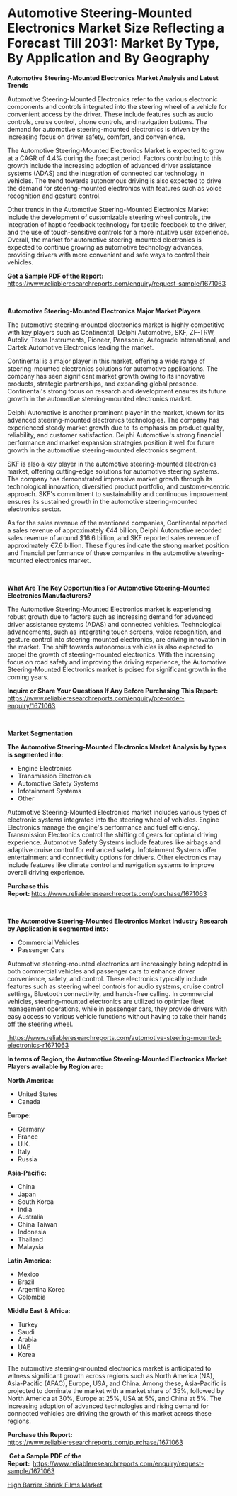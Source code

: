 <p><h1>Automotive Steering-Mounted Electronics Market Size Reflecting a Forecast Till 2031: Market By Type, By Application and By Geography</h1></p><p><strong>Automotive Steering-Mounted Electronics Market Analysis and Latest Trends</strong></p>
<p><p>Automotive Steering-Mounted Electronics refer to the various electronic components and controls integrated into the steering wheel of a vehicle for convenient access by the driver. These include features such as audio controls, cruise control, phone controls, and navigation buttons. The demand for automotive steering-mounted electronics is driven by the increasing focus on driver safety, comfort, and convenience.</p><p>The Automotive Steering-Mounted Electronics Market is expected to grow at a CAGR of 4.4% during the forecast period. Factors contributing to this growth include the increasing adoption of advanced driver assistance systems (ADAS) and the integration of connected car technology in vehicles. The trend towards autonomous driving is also expected to drive the demand for steering-mounted electronics with features such as voice recognition and gesture control.</p><p>Other trends in the Automotive Steering-Mounted Electronics Market include the development of customizable steering wheel controls, the integration of haptic feedback technology for tactile feedback to the driver, and the use of touch-sensitive controls for a more intuitive user experience. Overall, the market for automotive steering-mounted electronics is expected to continue growing as automotive technology advances, providing drivers with more convenient and safe ways to control their vehicles.</p></p>
<p><strong>Get a Sample PDF of the Report:&nbsp;</strong> <a href="https://www.reliableresearchreports.com/enquiry/request-sample/1671063">https://www.reliableresearchreports.com/enquiry/request-sample/1671063</a></p>
<p>&nbsp;</p>
<p><strong>Automotive Steering-Mounted Electronics Major Market Players</strong></p>
<p><p>The automotive steering-mounted electronics market is highly competitive with key players such as Continental, Delphi Automotive, SKF, ZF-TRW, Autoliv, Texas Instruments, Pioneer, Panasonic, Autograde International, and Cartek Automotive Electronics leading the market.</p><p>Continental is a major player in this market, offering a wide range of steering-mounted electronics solutions for automotive applications. The company has seen significant market growth owing to its innovative products, strategic partnerships, and expanding global presence. Continental's strong focus on research and development ensures its future growth in the automotive steering-mounted electronics market.</p><p>Delphi Automotive is another prominent player in the market, known for its advanced steering-mounted electronics technologies. The company has experienced steady market growth due to its emphasis on product quality, reliability, and customer satisfaction. Delphi Automotive's strong financial performance and market expansion strategies position it well for future growth in the automotive steering-mounted electronics segment.</p><p>SKF is also a key player in the automotive steering-mounted electronics market, offering cutting-edge solutions for automotive steering systems. The company has demonstrated impressive market growth through its technological innovation, diversified product portfolio, and customer-centric approach. SKF's commitment to sustainability and continuous improvement ensures its sustained growth in the automotive steering-mounted electronics sector.</p><p>As for the sales revenue of the mentioned companies, Continental reported a sales revenue of approximately €44 billion, Delphi Automotive recorded sales revenue of around $16.6 billion, and SKF reported sales revenue of approximately €7.6 billion. These figures indicate the strong market position and financial performance of these companies in the automotive steering-mounted electronics market.</p></p>
<p>&nbsp;</p>
<p><strong>What Are The Key Opportunities For Automotive Steering-Mounted Electronics Manufacturers?</strong></p>
<p><p>The Automotive Steering-Mounted Electronics market is experiencing robust growth due to factors such as increasing demand for advanced driver assistance systems (ADAS) and connected vehicles. Technological advancements, such as integrating touch screens, voice recognition, and gesture control into steering-mounted electronics, are driving innovation in the market. The shift towards autonomous vehicles is also expected to propel the growth of steering-mounted electronics. With the increasing focus on road safety and improving the driving experience, the Automotive Steering-Mounted Electronics market is poised for significant growth in the coming years.</p></p>
<p><strong>Inquire or Share Your Questions If Any Before Purchasing This Report:</strong> <a href="https://www.reliableresearchreports.com/enquiry/pre-order-enquiry/1671063">https://www.reliableresearchreports.com/enquiry/pre-order-enquiry/1671063</a></p>
<p>&nbsp;</p>
<p><strong>Market Segmentation</strong></p>
<p><strong>The Automotive Steering-Mounted Electronics Market Analysis by types is segmented into:</strong></p>
<p><ul><li>Engine Electronics</li><li>Transmission Electronics</li><li>Automotive Safety Systems</li><li>Infotainment Systems</li><li>Other</li></ul></p>
<p><p>Automotive Steering-Mounted Electronics market includes various types of electronic systems integrated into the steering wheel of vehicles. Engine Electronics manage the engine's performance and fuel efficiency. Transmission Electronics control the shifting of gears for optimal driving experience. Automotive Safety Systems include features like airbags and adaptive cruise control for enhanced safety. Infotainment Systems offer entertainment and connectivity options for drivers. Other electronics may include features like climate control and navigation systems to improve overall driving experience.</p></p>
<p><strong>Purchase this Report:&nbsp;</strong><a href="https://www.reliableresearchreports.com/purchase/1671063">https://www.reliableresearchreports.com/purchase/1671063</a></p>
<p>&nbsp;</p>
<p><strong>The Automotive Steering-Mounted Electronics Market Industry Research by Application is segmented into:</strong></p>
<p><ul><li>Commercial Vehicles</li><li>Passenger Cars</li></ul></p>
<p><p>Automotive steering-mounted electronics are increasingly being adopted in both commercial vehicles and passenger cars to enhance driver convenience, safety, and control. These electronics typically include features such as steering wheel controls for audio systems, cruise control settings, Bluetooth connectivity, and hands-free calling. In commercial vehicles, steering-mounted electronics are utilized to optimize fleet management operations, while in passenger cars, they provide drivers with easy access to various vehicle functions without having to take their hands off the steering wheel.</p></p>
<p><a href="https://www.reliableresearchreports.com/automotive-steering-mounted-electronics-r1671063">&nbsp;https://www.reliableresearchreports.com/automotive-steering-mounted-electronics-r1671063</a></p>
<p><strong>In terms of Region, the Automotive Steering-Mounted Electronics Market Players available by Region are:</strong></p>
<p>
    <p> <strong> North America: </strong>
        <ul>
            <li>United States</li>
            <li>Canada</li>
        </ul>
        </p> 
    <p> <strong> Europe: </strong>
        <ul>
            <li>Germany</li>
            <li>France</li>
            <li>U.K.</li>
            <li>Italy</li>
            <li>Russia</li>
        </ul>
        </p> 
    <p> <strong> Asia-Pacific: </strong>
        <ul>
            <li>China</li>
            <li>Japan</li>
            <li>South Korea</li>
            <li>India</li>
            <li>Australia</li>
            <li>China Taiwan</li>
            <li>Indonesia</li>
            <li>Thailand</li>
            <li>Malaysia</li>
        </ul>
        </p> 
    <p> <strong> Latin America: </strong>
        <ul>
            <li>Mexico</li>
            <li>Brazil</li>
            <li>Argentina Korea</li>
            <li>Colombia</li>
        </ul>
        </p> 
    <p> <strong> Middle East & Africa: </strong>
        <ul>
            <li>Turkey</li>
            <li>Saudi</li>
            <li>Arabia</li>
            <li>UAE</li>
            <li>Korea</li>
        </ul>
    </p>
    </p>
<p><p>The automotive steering-mounted electronics market is anticipated to witness significant growth across regions such as North America (NA), Asia-Pacific (APAC), Europe, USA, and China. Among these, Asia-Pacific is projected to dominate the market with a market share of 35%, followed by North America at 30%, Europe at 25%, USA at 5%, and China at 5%. The increasing adoption of advanced technologies and rising demand for connected vehicles are driving the growth of this market across these regions.</p></p>
<p><strong>Purchase this Report: </strong><a href="https://www.reliableresearchreports.com/purchase/1671063">https://www.reliableresearchreports.com/purchase/1671063</a></p>
<p>&nbsp;<strong>Get a Sample PDF of the Report:&nbsp;&nbsp;</strong><a href="https://www.reliableresearchreports.com/enquiry/request-sample/1671063">https://www.reliableresearchreports.com/enquiry/request-sample/1671063</a></p>
<p><strong></strong></p>
<p><p><a href="https://github.com/LavernaCole76/Market-Research-Report-List-1/blob/main/high-barrier-shrink-films-market.md">High Barrier Shrink Films Market</a></p></p>